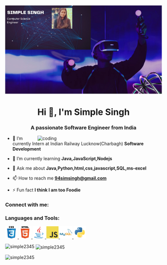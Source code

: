 ![logo](https://github.com/SimpleSingh20/SimpleSingh2/blob/main/WhatsApp%20Image%202024-07-13%20at%2012.51.17%20AM.jpeg) 
<h1 align="center">Hi 👋, I'm Simple Singh</h1>
<h3 align="center">A passionate Software Engineer from India</h3>

<img align ="right" alt="coding" width="400" src="https://cdn.dribbble.com/users/17707/screenshots/2413754/rrr.gif">

- 🔭 I’m currently Intern at Indian Railway Lucknow(Charbagh) **Software Development**

- 🌱 I’m currently learning **Java,JavaScript,Nodejs**

- 💬 Ask me about **Java,Python,html,css,javascript,SQL,ms-excel**

- 📫 How to reach me **94simsingh@gmail.com**

- ⚡ Fun fact **I think I am too Foodie**

<h3 align="left">Connect with me:</h3>
<p align="left">
</p>

<h3 align="left">Languages and Tools:</h3>
<p align="left"> <a href="https://www.w3schools.com/css/" target="_blank" rel="noreferrer"> <img src="https://raw.githubusercontent.com/devicons/devicon/master/icons/css3/css3-original-wordmark.svg" alt="css3" width="40" height="40"/> </a> <a href="https://www.w3.org/html/" target="_blank" rel="noreferrer"> <img src="https://raw.githubusercontent.com/devicons/devicon/master/icons/html5/html5-original-wordmark.svg" alt="html5" width="40" height="40"/> </a> <a href="https://www.java.com" target="_blank" rel="noreferrer"> <img src="https://raw.githubusercontent.com/devicons/devicon/master/icons/java/java-original.svg" alt="java" width="40" height="40"/> </a> <a href="https://developer.mozilla.org/en-US/docs/Web/JavaScript" target="_blank" rel="noreferrer"> <img src="https://raw.githubusercontent.com/devicons/devicon/master/icons/javascript/javascript-original.svg" alt="javascript" width="40" height="40"/> </a> <a href="https://www.mysql.com/" target="_blank" rel="noreferrer"> <img src="https://raw.githubusercontent.com/devicons/devicon/master/icons/mysql/mysql-original-wordmark.svg" alt="mysql" width="40" height="40"/> </a> <a href="https://www.python.org" target="_blank" rel="noreferrer"> <img src="https://raw.githubusercontent.com/devicons/devicon/master/icons/python/python-original.svg" alt="python" width="40" height="40"/> </a> </p>

<p><img align="left" src="https://github-readme-stats.vercel.app/api/top-langs?username=simple2345&show_icons=true&locale=en&layout=compact" alt="simple2345" /></p>

<p>&nbsp;<img align="center" src="https://github-readme-stats.vercel.app/api?username=simple2345&show_icons=true&locale=en" alt="simple2345" /></p>

<p><img align="center" src="https://github-readme-streak-stats.herokuapp.com/?user=simple2345&" alt="simple2345" /></p>

